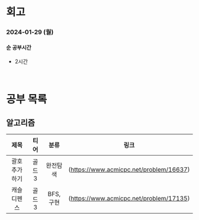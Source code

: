 # 회고

### 2024-01-29 (월)

#### 순 공부시간

- 2시간

<br>

# 공부 목록

## 알고리즘

|     제목      |  티어  |   분류   |                  링크                   |
| :-----------: | :----: | :------: | :-------------------------------------: |
| 괄호 추가하기 | 골드 3 | 완전탐색 | (https://www.acmicpc.net/problem/16637) |
|  캐슬 디펜스  | 골드 3 | BFS,구현 | (https://www.acmicpc.net/problem/17135) |
